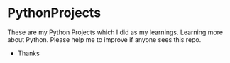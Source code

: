 # PythonProjects
These are my Python Projects which I did as my learnings.
Learning more about Python.
Please help me to improve if anyone sees this repo.
- Thanks
